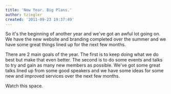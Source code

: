 ```yaml
---
title: 'New Year. Big Plans.'
author: tziegler
created: '2011-09-23 19:37:49'
---
```

So it's the beginning of another year and we've got an awful lot going on. We have the new website and branding completed over the summer and we have some great things lined up for the next few months.

There are 2 main goals of the year. The first is to keep doing what we do best but make that even better. The second is to do some events and talks to try and gain as many new members as possible. We've got some great talks lined up from some good speakers and we have some ideas for some new and improved services over the next few months.

Watch this space.
